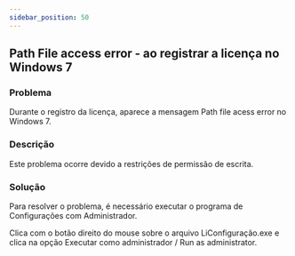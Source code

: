```yaml
---
sidebar_position: 50
---
```


## Path File access error - ao registrar a licença no Windows 7

### Problema

Durante o registro da licença, aparece a mensagem Path file acess
error no Windows 7.

### Descrição

Este problema ocorre devido a restrições de permissão de escrita.

### Solução

Para resolver o problema, é necessário executar o programa de
Configurações com Administrador.

Clica com o botão direito do mouse sobre o arquivo
LiConfiguração.exe e clica na opção Executar como administrador /
Run as administrator.
